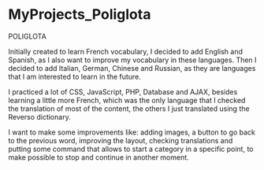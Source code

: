 # MyProjects_Poliglota

POLIGLOTA

Initially created to learn French vocabulary, I decided to add English and Spanish, as I also want to improve my vocabulary in these languages. Then I decided to add Italian, German, Chinese and Russian, as they are languages that I am interested to learn in the future.

I practiced a lot of CSS, JavaScript, PHP, Database and AJAX, besides learning a little more French, which was the only language that I checked the translation of most of the content, the others I just translated using the Reverso dictionary.

I want to make some improvements like: adding images, a button to go back to the previous word, improving the layout, checking translations and putting some command that allows to start a category in a specific point, to make possible to stop and continue in another moment.
